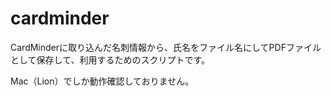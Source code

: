 cardminder
==========

CardMinderに取り込んだ名刺情報から、氏名をファイル名にしてPDFファイルとして保存して、利用するためのスクリプトです。

Mac（Lion）でしか動作確認しておりません。